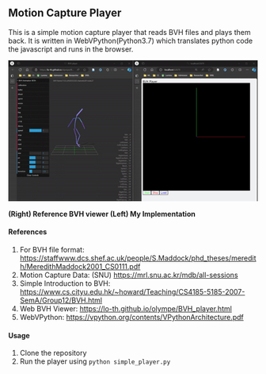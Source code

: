 ## Motion Capture Player

This is a simple motion capture player that reads BVH files and plays them back.
It is written in WebVPython(Python3.7) which translates python code the javascript and runs in the browser.

![demo](./img/demo.gif)

**(Right) Reference BVH viewer (Left) My Implementation**

#### References

1. For BVH file format: https://staffwww.dcs.shef.ac.uk/people/S.Maddock/phd_theses/meredith/MeredithMaddock2001_CS0111.pdf
2. Motion Capture Data: (SNU) https://mrl.snu.ac.kr/mdb/all-sessions
3. Simple Introduction to BVH: https://www.cs.cityu.edu.hk/~howard/Teaching/CS4185-5185-2007-SemA/Group12/BVH.html
4. Web BVH Viewer: https://lo-th.github.io/olympe/BVH_player.html
5. WebVPython: https://vpython.org/contents/VPythonArchitecture.pdf

#### Usage

1. Clone the repository
2. Run the player using `python simple_player.py`